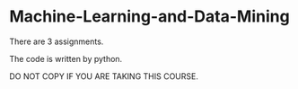 # Machine-Learning-and-Data-Mining

There are 3 assignments. 

The code is written by python.

DO NOT COPY IF YOU ARE TAKING THIS COURSE.
